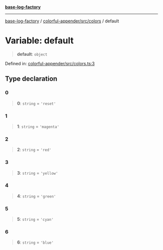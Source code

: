 [**base-log-factory**](../../../../index.md)

***

[base-log-factory](../../../../index.md) / [colorful-appender/src/colors](../index.md) / default

# Variable: default

> **default**: `object`

Defined in: [colorful-appender/src/colors.ts:3](https://github.com/fengxinming/log-base/blob/f6c9069a5cd1f743106018a69d7fd4022e94fab6/packages/colorful-appender/src/colors.ts#L3)

## Type declaration

### 0

> **0**: `string` = `'reset'`

### 1

> **1**: `string` = `'magenta'`

### 2

> **2**: `string` = `'red'`

### 3

> **3**: `string` = `'yellow'`

### 4

> **4**: `string` = `'green'`

### 5

> **5**: `string` = `'cyan'`

### 6

> **6**: `string` = `'blue'`
